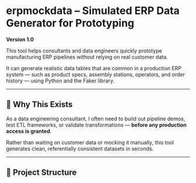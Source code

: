 # erpmockdata – Simulated ERP Data Generator for Prototyping

**Version 1.0**

This tool helps consultants and data engineers quickly prototype manufacturing ERP pipelines without relying on real customer data.

It can generate realistic data tables that are common in a production ERP system — such as product specs, assembly stations, operators, and order history — using Python and the Faker library.

---

## 📌 Why This Exists

As a data engineering consultant, I often need to build out pipeline demos, test ETL frameworks, or validate transformations — **before any production access is granted**.

Rather than waiting on customer data or mocking it manually, this tool generates clean, referentially consistent datasets in seconds.

---

## 📁 Project Structure